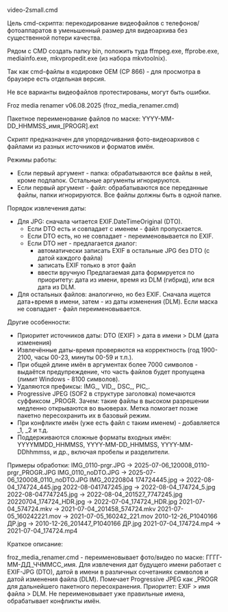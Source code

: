 video-2small.cmd

Цель cmd-скрипта: перекодирование видеофайлов с телефонов/фотоаппаратов
в уменьшенный размер для видеоархива без существенной потери качества.

Рядом с CMD создать папку bin, положить туда ffmpeg.exe, ffprobe.exe, mediainfo.exe, mkvpropedit.exe (из набора mkvtoolnix).

Так как cmd-файлы в кодировке OEM (CP 866) - для просмотра в браузере есть отдельная версия.

Не все варианты видеофайлов протестированы, могут быть ошибки.





Froz media renamer v06.08.2025
(froz_media_renamer.cmd)

Пакетное переименование файлов по маске: YYYY-MM-DD_HHMMSS_имя_[PROGR].ext

Скрипт предназначен для упорядочивания фото-видеоархивов с файлами из разных источников и форматов имён.

Режимы работы:
   - Если первый аргумент - папка: обрабатываются все файлы в ней, кроме подпапок. Остальные аргументы игнорируются.
   - Если первый аргумент - файл: обрабатываются все переданные файлы, папки игнорируются. Все файлы должны быть в одной папке.

Порядок извлечения даты:
   - Для JPG: сначала читается EXIF.DateTimeOriginal (DTO).
     * Если DTO есть и совпадает с именем - файл пропускается.
     * Если DTO есть, но не совпадает - переименовывается по EXIF.
     * Если DTO нет - предлагается диалог:
         - автоматически записать EXIF в остальные JPG без DTO (с датой каждого файла)
         - записать EXIF только в этот файл
         - ввести вручную
       Предлагаемая дата формируется по приоритету: дата из имени, время из DLM (гибрид), или вся дата из DLM.
   - Для остальных файлов: аналогично, но без EXIF. Сначала ищется дата+время в имени, затем - из даты изменения (DLM).
     Если маска не совпадает - файл переименовывается.
 
Другие особенности:
   - Приоритет источников даты: DTO (EXIF) > дата в имени > DLM (дата изменения)
   - Извлечённые даты-время проверяются на корректность (год 1900-2100, часы 00-23, минуты 00-59 и т.п.).
   - При общей длине имён в аргументах более 7000 символов - выдаётся предупреждение, что часть файлов будет пропущена (лимит Windows - 8100 символов).
   - Удаляются префиксы: IMG_, VID_, DSC_, PIC_.
   - Progressive JPEG (SOF2 в структуре заголовка) помечаются суффиксом _PROGR.
     Зачем: такие файлы в высоком разрешении медленно открываются во вьюверах. Метка помогает позже пакетно пересохранить их в базовый режим.
   - При конфликте имён (уже есть файл с таким именем) - добавляется _1, _2 и т.д.
   - Поддерживаются сложные форматы входных имён: YYYYMMDD_HHMMSS, YYYY-MM-DD_HHMMSS, YYYY-MM-DDhhmmss, и др., включая пробелы и разделители.

Примеры обработки:
IMG_0110-prgr.JPG                    -> 2025-07-06_120008_0110-prgr_PROGR.JPG
IMG_0110_noDTO.JPG              -> 2025-07-06_120008_0110_noDTO.JPG
IMG_20220804 174724445.jpg   -> 2022-08-04_174724_445.jpg
2022-08-041747245.jpg               -> 2022-08-04_174724_5.jpg
2022-08-047747245.jpg               -> 2022-08-04_201527_7747245.jpg
20220704_174724_HDR.jpg        -> 2022-07-04_174724_HDR.jpg
2021-07-04_574724.mkv              -> 2021-07-04_201458_574724.mkv
2021-07-05_160242221.mov        -> 2021-07-05_160242_221.mov
2010-12-26_P1040166 ДР.jpg      -> 2010-12-26_201447_P1040166 ДР.jpg
2021-07-04_174724.mp4              -> 2021-07-04_174724.mp4



Краткое описание:

froz_media_renamer.cmd - переименовывает фото/видео по маске: ГГГГ-ММ-ДД_ЧЧММСС_имя.
Для извлечения дат будущего имени работает с EXIF-JPG (DTO), датой в имени в различных сочетаниях символов и датой изменения файла (DLM).
Помечает Progressive JPEG как _PROGR для дальнейшего пакетного пересохранения.
Приоритет: EXIF > имя файла > DLM.
Не переименовывает уже правильные имена, обрабатывает конфликты имён.
